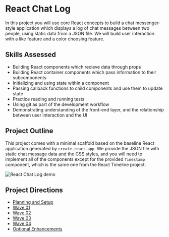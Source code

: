 # React Chat Log
In this project you will use core React concepts to build a chat messenger-style application which displays a log of chat messages between two people, using static data from a JSON file. We will build user interaction with a like feature and a color choosing feature. 

## Skills Assessed
- Building React components which recieve data through props
- Building React container components which pass information to their subcomponents
- Initializing and using state within a component
- Passing callback functions to child components and use them to update state
- Practice reading and running tests
- Using git as part of the development workflow
- Demonstrating understanding of the front-end layer, and the relationship between user interaction and the UI

## Project Outline
This project comes with a minimal scaffold based on the baseline React application generated by `create-react-app`. We provide the JSON file with static chat message data and the CSS styles, and you will need to implement all of the components except for the provided `Timestamp` component, which is the same one from the React Timeline project.

![React Chat Log demo](./images/react-chatlog-demo.gif)

## Project Directions
- [Planning and Setup](./project-docs/setup.md)
- [Wave 01](./project-docs/wave-01.md)
- [Wave 02](./project-docs/wave-02.md)
- [Wave 03](./project-docs/wave-03.md)
- [Wave 04](./project-docs/wave-04.md)
- [Optional Enhancements](./project-docs/optional-enhancements.md)








